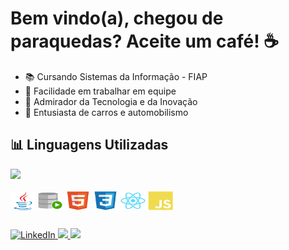 # Bem vindo(a), chegou de paraquedas? Aceite um café! ☕

- 📚 Cursando Sistemas da Informação - FIAP
- 🤝 Facilidade em trabalhar em equipe
- 🤖 Admirador da Tecnologia e da Inovação
- 🚗 Entusiasta de carros e automobilismo

##

<h2> 📊 Linguagens Utilizadas </h2>
<a href="https://github.com/vitorportelaf">
  <img height="180em" src="https://github-readme-stats.vercel.app/api/top-langs/?username=vitorportelaf&layout=compact&langs_count=16&theme=github_dark"/>
</a>

<div style="display: inline_block;"><br>
  <img align="center" alt="Vitor-Java" height="30" width="40" src="https://raw.githubusercontent.com/devicons/devicon/master/icons/java/java-original.svg">
  <img align="center" alt="Vitor-SQLDeveloper" height="30" width="40" src="https://raw.githubusercontent.com/devicons/devicon/master/icons/sqldeveloper/sqldeveloper-original.svg">
  <img align="center" alt="Vitor-HTML" height="30" width="40" src="https://raw.githubusercontent.com/devicons/devicon/master/icons/html5/html5-original.svg">
  <img align="center" alt="Vitor-CSS" height="30" width="40" src="https://raw.githubusercontent.com/devicons/devicon/master/icons/css3/css3-original.svg">
  <img align="center" alt="Vitor-React" height="30" width="40" src="https://raw.githubusercontent.com/devicons/devicon/master/icons/react/react-original.svg">
  <img align="center" alt="Vitor-JS" height="30" width="40" src="https://raw.githubusercontent.com/devicons/devicon/master/icons/javascript/javascript-plain.svg">
</div>

##

<div>
  <a href="https://www.linkedin.com/in/vitorportelafantinato/" target="_blank">
    <img src="https://img.shields.io/badge/-LinkedIn-%230077B5.svg?style=for-the-badge&logo=linkedin&logoColor=white" alt="LinkedIn">
  </a>
  <a href="mailto:vitor.portelafantinato@gmail.com" target="_blank">
    <img src="https://img.shields.io/badge/-Gmail-%23333?style=for-the-badge&logo=gmail&logoColor=white" target="_blank">
  </a>
  <a href="https://instagram.com/_portelavf" target="_blank">
    <img src="https://img.shields.io/badge/Instagram-%23E4405F.svg?style=for-the-badge&logo=instagram&logoColor=white" target="_blank">
  </a>
</div>
